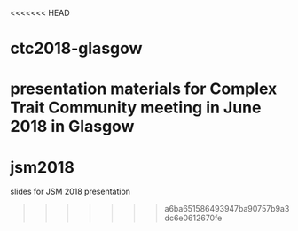 <<<<<<< HEAD
# ctc2018-glasgow
presentation materials for Complex Trait Community meeting in June 2018 in Glasgow
=======
# jsm2018
slides for JSM 2018 presentation
>>>>>>> a6ba651586493947ba90757b9a3dc6e0612670fe
